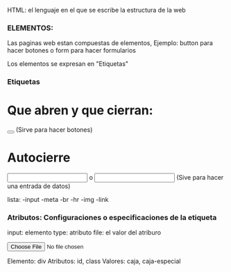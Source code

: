 HTML: el lenguaje en el que se escribe la estructura de la web

### ELEMENTOS:

Las paginas web estan compuestas de elementos, Ejemplo: button para hacer botones o form para hacer formularios

Los elementos se expresan en "Etiquetas"

### Etiquetas

# Que abren y que cierran:

<button></button> (Sirve para hacer botones)

# Autocierre

<input> o <input/> (Sive para hacer una entrada de datos)

lista: 
-input
-meta
-br
-hr
-img
-link

### Atributos: Configuraciones o especificaciones de la etiqueta

input: elemento
type: atributo
file: el valor del atriburo

<input type="file" required>

Elemento: div
Atributos: id, class
Valores: caja, caja-especial

<div id="caja" class="caja-especial"></div>